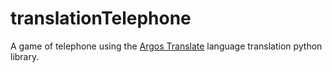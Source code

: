 # translationTelephone
A game of telephone using the [Argos Translate](https://github.com/argosopentech/argos-translate) language translation python library.
